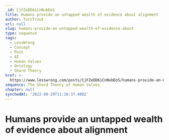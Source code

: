 ```yaml
---
_id: CjFZeDD6iCnNubDoS
title: Humans provide an untapped wealth of evidence about alignment
author: TurnTrout
url: null
slug: humans-provide-an-untapped-wealth-of-evidence-about
type: sequence
tags:
  - LessWrong
  - Concept
  - Post
  - AI
  - Human Values
  - Ontology
  - Shard Theory
href: >-
  https://www.lesswrong.com/posts/CjFZeDD6iCnNubDoS/humans-provide-an-untapped-wealth-of-evidence-about
sequence: The Shard Theory of Human Values
chapter: null
synchedAt: '2022-08-29T11:16:37.488Z'
---
```

# Humans provide an untapped wealth of evidence about alignment


